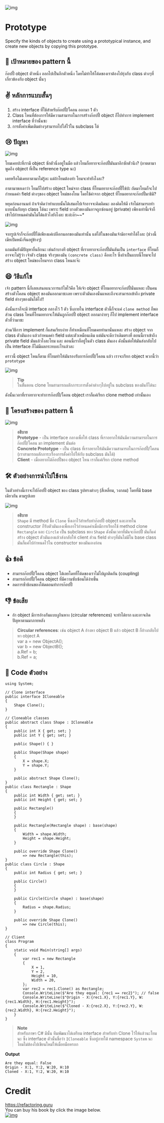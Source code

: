 ![img](assets/prototype/prototype-mini.png)
# Prototype
Specify the kinds of objects to create using a prototypical instance, and create new objects by copying this prototype.

## 🎯 เป้าหมายของ pattern นี้
ก๊อปปี้ object ตัวหนึ่ง ออกไปเป็นอีกตัวหนึ่ง โดยไม่ทำให้โค้ดของเราต้องไปยุ่งกับ class ต่างๆที่เกี่ยวข้องกับ object นั้นๆ

## ✌ หลักการแบบสั้นๆ
1. สร้าง interface ที่ใช้สำหรับก๊อปปี้/โคลน ออกมา 1 ตัว
2. Class ไหนที่ต้องการให้มีความสามารถในการสร้างก๊อปปี้ object ก็ไปทำการ implement interface ที่ว่านั้นซะ
3. การตั้งค่าเพิ่มเติมต่างๆสามารถไปใส่ไว้ใน subclass ได้

## 😢 ปัญหา
![img](assets/prototype/prototype.png)

โยมเคยปะที่เรามี object ซักตัวนึ่งอยู่ในมือ แล้วโยมก็อยากจะก๊อปปี้มันมาอีกซักตัวนึง? (อาตตามาพูดถึง object ที่เป็น reference type นะ)

เคยหรือไม่เคยอาตามาไม่รู้ละ แต่ถ้าโยมต้องทำ โยมจะทำยังไงละ?

อาตามาขอเดาว่า โยมก็ไปสร้าง object ใหม่จาก class ที่โยมอยากจะก๊อปปี้ใช่ปะ ถัดมาโยมก็จะไปกำหนดค่า field ต่างๆของ object ใหม่ของโยม โดยใช้ค่าจาก object ที่โยมอยากจะก๊อปปี้มาชิมิ?

หยุดก่อนอานนท์ ถ้าเจ้าคิดว่าทำแบบนั้นได้เสมอไปเจ้าอาจจะคิดผิดนะ ลองคิดให้ดี เจ้าไม่สามารถทำแบบนั้นกับทุก class ได้นะ เพราะ field บางตัวของมันอาจถูกซ่อนอยู่ (private) เพียงเท่านี้เจ้าก็เข้าไปกำหนดค่ามันไม่ได้แล้วไงยังไงละ ชะล่ะล๊า~~*

![img](assets/prototype/prototype-comic-1-en.png)

จากรูปเจ้าก็จะก๊อปปี้ได้เพียงแค่เปลือกนอกของมันเท่านั้น แต่ไส้ในของมันเจ้ามิอาจทำได้ไงละ (ช่วงนี้เมียเปิดหนังจีนอยู่ข้างๆ)

แถมมันยังมีปัญหาอื่นอีกนะ เช่นถ้าบางที object ที่เราอยากจะก๊อปปี้มันดันเป็น `interface` ที่โยมก็อาจจะไม่รู้ว่า เจ้าตัว class จริงๆของมัน `(concrete class)` คืออะไร ซึ่งถ้าเป็นแบบนี้โยมจะไปสร้าง object ใหม่ของโยมจาก class ไหนละจ๊ะ

## 😄 วิธีแก้ไข
เจ้า pattern นี้ก็เลยเสนอแนวการแก้ไขไว้คือ ให้เจ้า object ที่โยมอยากจะก๊อปปี้นั่นแหละ เป็นคนสร้างตัวโคลน object ของมันออกมาซะเลย เพราะตัวมันเองนั่นแหละถึงจะสามารถเข้าถึง private field ต่างๆของมันได้ไง!!

ดังนั้นเราก็จะมี interface กลางไว้ 1 ตัว ซึ่งภายใน interface ตัวนี้ก็จะแค่ `clone method` ก็พอ ส่วน class ไหนที่โยมอยากจะให้มันถูกก๊อปปี้ object ออกมาง่ายๆ ก็ไป implement interface ตัวที่ว่ามาซะ

ส่วนวิธีการ implement ก็แสนเรียบง่าย ก็ทำเหมือนที่โยมเคยทำมานั่นแหละ สร้าง object จาก class ตัวมันเอง แล้วกำหนดค่า field แต่ละตัวเหมือนเดิม แต่มันจะดีกว่าเดิมตรงที่ ตอนนี้เราเข้าถึง private field มันแล้วไงละโยม และ ตอนนี้เราก็อยู่ในตัว class มันเอง ดังนั้นต่อให้มันส่งกลับไปเป็น interface ก็ไม่มีผลกระทบอะไรแล้วละ

คราวนี้ object ไหนก็ตาม ที่โยมทำให้มันรองรับการก๊อปปี้/โคลน แล้ว เราจะเรียก object พวกนี้ว่า `prototype`

![img](assets/prototype/prototype-comic-2-en.png)

> **Tip**  
ในขั้นตอน clone โยมสามารถผลักภาระการตั้งค่าต่างๆไปอยู่ใน subclass ของมันก็ได้นะ

ดังนั้นเวลาที่เราอยากจะทำการก๊อปปี้/โคลน object เราก็แค่เรียก clone method เท่านั้นเอง

## 📌 โครงสร้างของ pattern นี้
![img](assets/prototype/structure.png)

> **อธิบาย**  
**Prototype** - เป็น interface กลางเพื่อให้ class ที่เราอยากให้มันมีความสามารถในการก๊อปปี้/โคลน มา implement มันต่อ  
**Concrete Prototype** - เป็น class ที่เราอยากให้มันมีความสามารถในการก๊อปปี้/โคลน (เราสามารถผลักภาระเรื่องการตั้งค่าไปให้กับ subclass มันได้)  
**Client** - เมื่ออยากได้ก๊อปปี้ของ object ไหน เราก็แค่เรียก clone method


## 🛠 ตัวอย่างการนำไปใช้งาน
ในตัวอย่างนี้เราจะไปก๊อปปี้ object ของ class รูปทรงต่างๆ (สี่เหลี่ยม, วงกลม) โดยที่มี base เดียวกัน ตามรูปเลย

![img](assets/prototype/example.png)
> **อธิบาย**  
`Shape` มี method ชื่อ `Clone` ซึ่งเอาไว้สำหรับทำก๊อปปี้ object และภายใน constructor ก็รับตัวมันเองเพื่อเอาไว้กำหนดค่าเมื่อมีการเรียกใช้ method clone  
`Rectangle` และ `Circle` เป็น subclass ของ `Shape` ดังนั้นเวลาที่มันจะก๊อปปี้ มันก็แค่สร้าง object ตัวมันเองแล้วส่งกลับให้ client ส่วน field ต่างๆที่มันไม่มีใน base class มันก็แค่ไปกำหนดไว้ใน constructor ของมันเองก่อน

## 👍 ข้อดี
* สามารถก๊อปปี้/โคลน object ได้เลยโดยที่โค้ดของเราไม่ไปผูกติดกัน (coupling)
* สามารถก๊อปปี้/โคลน object ที่มีความซับซ้อนได้ง่ายขึ้น
* ลดการซ้ำซ้อนของโค้ดตอนทำการก๊อปปี้

## 👎 ข้อเสีย
* ถ้า object มีการอ้างกันแบบงูกินหาง (circular references) จะทำได้ยาก และอาจเกิดปัญหาตามมาภายหลัง
> **Circular references**: เช่น object A อ้างหา object B แล้ว object B ก็อ้างกลับไปหา object A  
var a = new ObjectA();  
var b = new ObjectB();  
a.Ref = b;  
b.Ref = a;

## ‍‍📝 Code ตัวอย่าง
```
using System;

// Clone interface
public interface ICloneable
{
    Shape Clone();
}

// Cloneable classes
public abstract class Shape : ICloneable
{
    public int X { get; set; }
    public int Y { get; set; }

    public Shape() { }

    public Shape(Shape shape)
    {
        X = shape.X;
        Y = shape.Y;
    }

    public abstract Shape Clone();
}
public class Rectangle : Shape
{
    public int Width { get; set; }
    public int Height { get; set; }

    public Rectangle()
    {
    }

    public Rectangle(Rectangle shape) : base(shape)
    {
        Width = shape.Width;
        Height = shape.Height;
    }

    public override Shape Clone()
        => new Rectangle(this);
}
public class Circle : Shape
{
    public int Radius { get; set; }

    public Circle()
    {
    }

    public Circle(Circle shape) : base(shape)
    {
        Radius = shape.Radius;
    }

    public override Shape Clone()
        => new Circle(this);
}

// Client
class Program
{
    static void Main(string[] args)
    {
        var rec1 = new Rectangle
        {
            X = 1,
            Y = 2,
            Height = 10,
            Width = 20,
        };
        var rec2 = rec1.Clone() as Rectangle;
        Console.WriteLine($"Are they equal: {rec1 == rec2}"); // false
        Console.WriteLine($"Origin - X:{rec1.X}, Y:{rec1.Y}, W:{rec1.Width}, H:{rec1.Height}");
        Console.WriteLine($"Cloned - X:{rec2.X}, Y:{rec2.Y}, W:{rec2.Width}, H:{rec2.Height}");
    }
}
```
> **Note**  
สำหรับภาษา C# มีนั้น ทีมพัฒนาได้เตรียม interface สำหรับทำ Clone ไว้ให้แล้วนะโยมนะ ซึ่ง interface ตัวนั้นชื่อว่า `ICloneable` ซึ่งอยู่ภายใต้ namespace `System` นะ โยมไม่ต้องไปเขียนใหม่ให้เมื่อยมือหรอก

**Output**
```
Are they equal: False
Origin - X:1, Y:2, W:20, H:10
Cloned - X:1, Y:2, W:20, H:10
```

# Credit
https://refactoring.guru  
You can buy his book by click the image below.  
[![img](https://refactoring.guru/images/patterns/book/web-cover-en.png)](https://refactoring.guru/design-patterns/book#buy-now)  